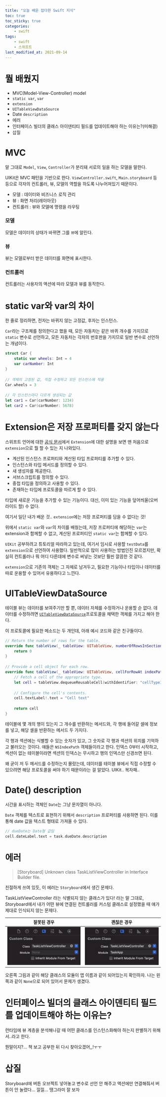 ```yaml
---
title: "오늘 배운 잡다한 Swift 지식"
toc: true
toc_sticky: true
categories:
    - swift
tags:
    - swift
    - 스위프트
last_modified_at: 2021-09-14
---
```


# 뭘 배웠지

- MVC(Model-View-Controller) model
- `static var`, `var`
- `extension`
- `UITableViewDataSource`
- Date `description`
- 에러
- 인터페이스 빌더의 클래스 아이덴티티 필드를 업데이트해야 하는 이유는?(미해결)
- 삽질

# MVC

말 그대로 `Model`, `View`, `Controller`가 분리돼 서로의 일을 하는 모델을 말한다.

UIKit은 MVC 패턴을 기반으로 한다. `ViewController.swift`, `Main.storyboard` 등등으로 각자의 컨트롤러, 뷰, 모델의 역할을 하도록 나누어져있기 때문이다.

- 모델 : 데이터와 비즈니스 로직 관리
- 뷰 : 화면 처리(레이아웃)
- 컨트롤러 : 뷰와 모델에 명령을 라우팅

### 모델

모델은 데이터의 상태가 바뀌면 그를 `뷰`에 알린다.

### 뷰

뷰는 모델로부터 받은 데이터를 화면에 표시한다.

### 컨트롤러

컨트롤러는 사용자의 액션에 따라 모델과 뷰를 동작한다.

# static var와 var의 차이

한 줄로 정리하면, 전자는 바뀌지 않는 고정값, 후자는 인스턴스.

`Car`라는 구조체를 정의한다고 했을 때, 모든 자동차는 같은 바퀴 개수를 가지므로 `static` 변수로 선언하고, 모든 자동차는 각자의 번호판을 가지므로 일반 변수로 선언하는 개념이다.

```swift
struct Car {
	static var wheels: Int = 4
	var carNumber: Int
}

// 객체의 고정된 값, 직접 수정하고 모든 인스턴스에 적용
Car.wheels = 3

// 각 인스턴스마다 다르게 생성되는 값
let car1 = Car(carNumber: 1234)
let car2 = Car(carNumber: 5678)
```

# Extension은 저장 프로퍼티를 갖지 않는다

스위프트 언어에 대한 [공식 문서](https://docs.swift.org/swift-book/LanguageGuide/Extensions.html)에서 `Extension`에 대한 설명을 보면 맨 처음으로 `extension`으로 뭘 할 수 있는 지 나와있다.

- 계산된 인스턴스 프로퍼티와 계산된 타입 프로퍼티를 추가할 수 있다.
- 인스턴스와 타입 메서드를 정의할 수 있다.
- 새 생성자를 제공한다.
- 서브스크립트를 정의할 수 있다.
- 중첩 타입을 정의하고 사용할 수 있다.
- 존재하는 타입에 프로토콜을 따르게 할 수 있다.

타입에 새로운 기능을 추가할 수 있는 기능이다. 대신, 이미 있는 기능을 덮어씌울(오버라이드 할) 수 없다.

여기서 일단 내가 배운 것.. `extension`에는 저장 프로퍼티를 담을 수 없다는 것!

위에서 `static var`와 `var`의 차이를 배웠는데, 저장 프로퍼티에 해당하는 `var`는 extension과 함께할 수 없고, 계산된 프로퍼티인 `static var`는 함께할 수 있다.

`UIKit` 공부하려고 튜토리얼 따라하고 있는데, 여기서 임시로 사용할 `testData`를 `extension`으로 선언하여 사용했다. 일반적으로 많이 사용하는 방법인진 모르겠지만, 확실히 컨트롤러나 뭐 어디 다른데에 변수로 써넣는 것보단 훨씬 깔끔한 것 같다.

`extension`으로 기존의 객체는 그 자체로 남겨두고, 필요한 기능이나 타입이나 데이터를 따로 운용할 수 있어서 유용하다고 느낀다.

# UITableViewDataSource

테이블 뷰는 데이터를 보여주기만 할 뿐, 데이터 자체를 수정하거나 운용할 순 없다. 데이터를 수정하려면 [`UITableViewDataSource`](https://developer.apple.com/documentation/uikit/uitableviewdatasource)프로토콜을 채택한 객체를 가지고 해야 한다.

이 프로토콜에 필요한 메소드는 두 개인데, 아래 예시 코드와 같은 친구들이다.

```swift
// Return the number of rows for the table.
override func tableView(_ tableView: UITableView, numberOfRowsInSection section: Int) -> Int {
	return 0
}

// Provide a cell object for each row.
override func tableView(_ tableView: UITableView, cellForRowAt indexPath: IndexPath) -> UITableViewCell {
	// Fetch a cell of the appropriate type.
	let cell = tableView.dequeueReusableCell(withIdentifier: "cellTypeIdentifier", for: indexPath)

	// Configure the cell's contents.
	cell.textLabel!.text = "Cell text"

	return cell
}
```

테이블에 몇 개의 행이 있는지 그 개수를 반환하는 메서드와, 각 행에 들어갈 셀에 정보를 넣고, 해당 셀을 반환하는 메서드 두 가지다.

각 행과 섹션에는 식별할 수 있는 숫자가 있고, 그 숫자로 각 행과 섹션의 위치를 기억하고 불러오는 것이다. 얘들은 `NSIndexPath` 객체들이라고 한다. 인덱스 0부터 시작하고, 섹션이 없는 테이블이라면 섹션의 인덱스는 무시하고 행의 인덱스만 신경쓰면 된다.

왜 굳이 저 두 메서드를 수정하는지 몰랐는데, 데이터를 테이블 뷰에서 직접 수정할 수 있으려면 해당 프로토콜을 써야 하기 때문이라는 걸 알았다. UIKit.. 복자패..

# Date() description

시간을 표시하는 객체인 `Date`는 그냥 문자열이 아니다.

`Date` 객체를 텍스트로 표현하기 위해서 `description` 프로퍼티를 사용하면 된다. 이를 통해 date 값을 텍스트 형태로 가져올 수 있다.

```swift
// dueDate는 Date형 값임
cell.dateLabel.text = task.dueDate.description
```

# 에러

> [Storyboard] Unknown class TaskListViewController in Interface Builder file.

친절하게 쓰여 있듯, 이 에러는 `Storyboard`에서 생긴 문제다.

TaskListViewController 라는 식별되지 않는 클래스가 있다! 라는 말 그대로, Storyboard에서 내가 어떤 뷰에 연결된 컨트롤러를 커스텀 클래스로 설정했을 때 얘가 제대로 인식되지 않는 문제다.

잘못된 경우                                   | 괜찮은 경우
------------------------------------------ | ------------------------------------------
![alt](/assets/images/all/s-error-not.png) | ![alt](/assets/images/all/s-error-ok.png)


오른쪽 그림과 같이 해당 클래스의 모듈이 앱 이름과 같이 되어있는지 확인하자. 나는 왼쪽과 같이 `None`으로 되어 있어서 문제가 생겼다.

# 인터페이스 빌더의 클래스 아이덴티티 필드를 업데이트해야 하는 이유는?

런타임에 뷰 계층을 분석해나갈 때 어떤 클래스를 인스턴스화해야 하는지 판별하기 위해서..라고 한다.

뭔말이지?... 책 보고 공부한 뒤 다시 찾아오겠어,,!ㅜㅜ

# 삽질

Storyboard에 버튼 오브젝트 넣어놓고 변수로 선언 안 해주고 액션에만 연결해줘서 버튼이 안 눌렸다... 낄낄... 땡그라미 잘 보자